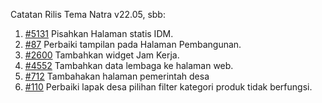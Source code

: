 Catatan Rilis Tema Natra v22.05, sbb:

1. [#5131](https://github.com/OpenSID/OpenSID/issues/5131) Pisahkan Halaman statis IDM.
2. [#87](https://github.com/OpenSID/tema-natra/issues/87) Perbaiki tampilan pada Halaman Pembangunan.
3. [#2600](https://github.com/OpenSID/OpenSID/issues/2600) Tambahkan widget Jam Kerja.
4. [#4552](https://github.com/OpenSID/OpenSID/issues/4552) Tambahkan data lembaga ke halaman web.
5. [#712](https://github.com/OpenSID/OpenSID/issues/712) Tambahakan halaman pemerintah desa
6. [#110](https://github.com/OpenSID/tema-natra/issues/110) Perbaiki lapak desa pilihan filter kategori produk tidak berfungsi.